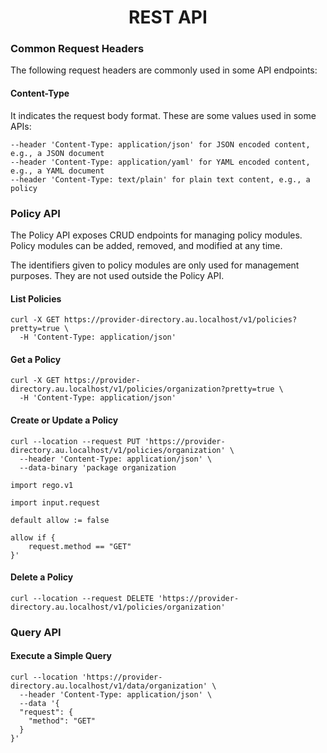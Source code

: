 <h1 align="center">REST API</h1>

### Common Request Headers

The following request headers are commonly used in some API endpoints:

#### Content-Type

It indicates the request body format. These are some values used in some APIs:

```
--header 'Content-Type: application/json' for JSON encoded content, e.g., a JSON document
--header 'Content-Type: application/yaml' for YAML encoded content, e.g., a YAML document
--header 'Content-Type: text/plain' for plain text content, e.g., a policy
```

### Policy API

The Policy API exposes CRUD endpoints for managing policy modules. Policy modules can be added, removed, and modified at any time.

The identifiers given to policy modules are only used for management purposes. They are not used outside the Policy API.

#### List Policies

```
curl -X GET https://provider-directory.au.localhost/v1/policies?pretty=true \
  -H 'Content-Type: application/json'
```

#### Get a Policy

```
curl -X GET https://provider-directory.au.localhost/v1/policies/organization?pretty=true \
  -H 'Content-Type: application/json'
```

#### Create or Update a Policy

```
curl --location --request PUT 'https://provider-directory.au.localhost/v1/policies/organization' \
  --header 'Content-Type: application/json' \
  --data-binary 'package organization

import rego.v1

import input.request

default allow := false

allow if {
	request.method == "GET"
}'
```

#### Delete a Policy

```
curl --location --request DELETE 'https://provider-directory.au.localhost/v1/policies/organization'
```

### Query API

#### Execute a Simple Query

```
curl --location 'https://provider-directory.au.localhost/v1/data/organization' \
  --header 'Content-Type: application/json' \
  --data '{
  "request": {
    "method": "GET"
  }
}' 
```
